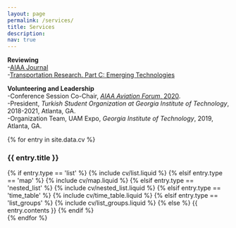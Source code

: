 ```yaml
---
layout: page
permalink: /services/
title: Services
description: 
nav: true
---
```


**Reviewing** <br/>
  -<a href="https://arc.aiaa.org/loi/aiaaj">AIAA Journal</a> <br/>
  -<a href="https://www.sciencedirect.com/journal/transportation-research-part-c-emerging-technologies">Transportation Research. Part C: Emerging Technologies</a> <br/> 


**Volunteering and Leadership** <br/>
 -Conference Session Co-Chair, <a href="https://www.aiaa.org/aviation"> _AIAA Aviation Forum_, 2020</a>. <br/>
 -President, _Turkish Student Organization at Georgia Institute of Technology_, 2018-2021, Atlanta, GA. <br/>
 -Organization Team, UAM Expo, _Georgia Institute of Technology_, 2019, Atlanta, GA. <br/>
 

<!-- Education,  Interests -->

  <article>
      <div class="cv">
        {% for entry in site.data.cv %}
          <a class="anchor" id="{{ entry.title }}"></a>
          <div class="card mt-3 p-3">
            <h3 class="card-title font-weight-medium">{{ entry.title }}</h3>
            <div>
              {% if entry.type == 'list' %}
                {% include cv/list.liquid %}
              {% elsif entry.type == 'map' %}
                {% include cv/map.liquid %}
              {% elsif entry.type == 'nested_list' %}
                {% include cv/nested_list.liquid %}
              {% elsif entry.type == 'time_table' %}
                {% include cv/time_table.liquid %}
              {% elsif entry.type == 'list_groups' %}
                {% include cv/list_groups.liquid %}
              {% else %}
                {{ entry.contents }}
              {% endif %}
            </div>
          </div>
        {% endfor %}
      </div>
    </article>



<!---

   <article>
      <div class="cv">
        {% for data in site.data.resume %}
          {% if site.jsonresume and site.jsonresume.size > 0 %}
            {% unless site.jsonresume contains data[0] %}
              {% continue %}
            {% endunless %}
          {% endif %}
          {% if data[0] == 'meta' or data[1].size == 0 %} {% continue %} {% endif %}
          <a class="anchor" id="{{ data[0] }}"></a>
          <div class="card mt-3 p-3">
            <h3 class="card-title font-weight-medium">{{ data[0] | capitalize }}</h3>
            <div>
              {% case data[0] %}
                {% when 'volunteer' %}
                  {% include resume/volunteer.liquid %}
                {% else %}
            {% endcase %}
           </div>
         </div>
       {% endfor %}
     </div>
   </article>

**Funding Proposal Experience** <br/>
 -_ARPA-E_: DIFFERENTIATE (Design Intelligence Fostering Formidable Energy Reduction and Enabling Novel Totally Impactful Advanced Technology Enhancements) Program.
For now, this page is assumed to be a static description of your courses. You can convert it to a collection similar to `_projects/` so that you can have a dedicated page for each course.--->
